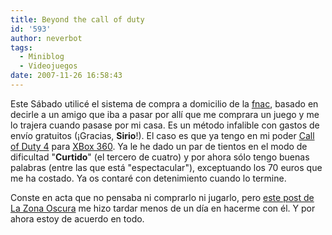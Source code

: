 ```yaml
---
title: Beyond the call of duty
id: '593'
author: neverbot
tags:
  - Miniblog
  - Videojuegos
date: 2007-11-26 16:58:43
---
```


Este Sábado utilicé el sistema de compra a domicilio de la [fnac](http://www.fnac.es), basado en decirle a un amigo que iba a pasar por allí que me comprara un juego y me lo trajera cuando pasase por mi casa. Es un método infalible con gastos de envío gratuitos (¡Gracias, **Sirio**!). El caso es que ya tengo en mi poder [Call of Duty 4](http://en.wikipedia.org/wiki/Call_of_Duty_4:_Modern_Warfare) para [XBox 360](http://en.wikipedia.org/wiki/Xbox_360). Ya le he dado un par de tientos en el modo de dificultad "**Curtido**" (el tercero de cuatro) y por ahora sólo tengo buenas palabras (entre las que está "espectacular"), exceptuando los 70 euros que me ha costado. Ya os contaré con detenimiento cuando lo termine.

Conste en acta que no pensaba ni comprarlo ni jugarlo, pero [este post de La Zona Oscura](http://lazonaoscura.com/drupal/?q=node/1481) me hizo tardar menos de un día en hacerme con él. Y por ahora estoy de acuerdo en todo.